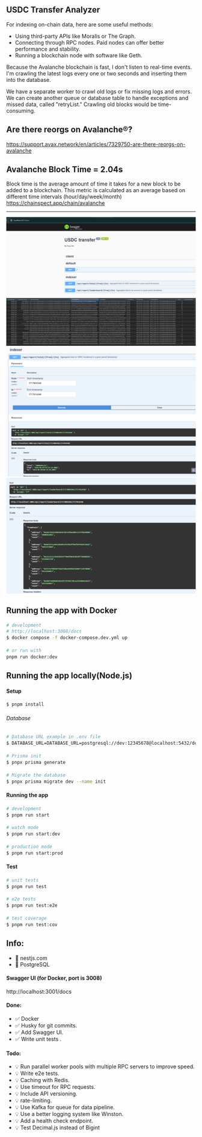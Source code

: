 
## USDC Transfer Analyzer

For indexing on-chain data, here are some useful methods:

-   Using third-party APIs like Moralis or The Graph.
-   Connecting through RPC nodes. Paid nodes can offer better performance and stability.
-   Running a blockchain node with software like Geth.

Because the Avalanche blockchain is  fast, I don't listen to real-time events. I'm crawling the latest logs every one or two seconds and inserting them into the database.

We have a separate worker to crawl old logs or fix missing logs and errors. We can create another queue or database table to handle exceptions and missed data, called "retryList." Crawling old blocks would be time-consuming.

## Are there reorgs on Avalanche®?
https://support.avax.network/en/articles/7329750-are-there-reorgs-on-avalanche


## Avalanche Block Time = 2.04s
Block time is the average amount of time it takes for a new block to be added to a blockchain.
This metric is calculated as an average based on different time intervals (hour/day/week/month)
https://chainspect.app/chain/avalanche


------------

![alt text](help/swagger.png)
![alt text](help/logsTable.png)
![alt text](help/totalusdc.png)
![alt text](help/leader-board.png)


## Running the app with Docker

```bash
# development
# http://localhost:3008/docs
$ docker compose -f docker-compose.dev.yml up

# or run with 
pnpm run docker:dev

```



## Running the app locally(Node.js)

#### Setup

```bash
$ pnpm install
```
###### Database

```bash
# Database URL example in .env file
$ DATABASE_URL=DATABASE_URL=postgresql://dev:12345678@localhost:5432/dev

# Prisma init
$ pnpx prisma generate

# Migrate the database
$ pnpx prisma migrate dev --name init
```

#### Running the app

```bash
# development
$ pnpm run start

# watch mode
$ pnpm run start:dev

# production mode
$ pnpm run start:prod
```

#### Test

```bash
# unit tests
$ pnpm run test

# e2e tests
$ pnpm run test:e2e

# test coverage
$ pnpm run test:cov
```

## Info:
- 📌 nestjs.com
- 📌 PostgreSQL

#### Swagger UI (for Docker, port is 3008)
http://localhost:3001/docs

#### Done:
- ✅ Docker
- ✅ Husky for git commits.
- ✅ Add Swagger UI.
- ✅ Write unit tests .


#### Todo:
- 💡 Run parallel worker pools with multiple RPC servers to improve speed.
- 💡 Write e2e tests.
- 💡 Caching with Redis.
- 💡 Use timeout for RPC requests.
- 💡 Include API versioning.
- 💡 rate-limiting. 
- 💡 Use Kafka for queue for data pipeline. 
- 💡 Use a better logging system like Winston.
- 💡 Add a health check endpoint.
- 💡 Test Decimal.js instead of Bigint